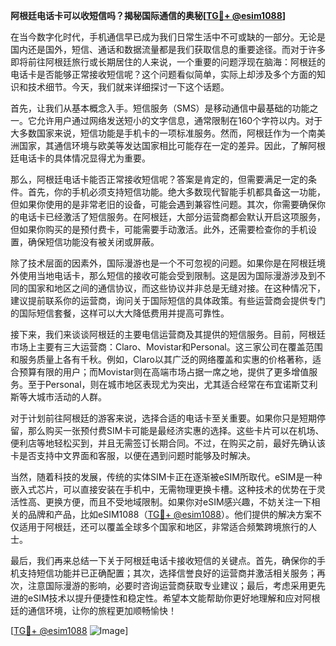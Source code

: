 **阿根廷电话卡可以收短信吗？揭秘国际通信的奥秘[[TG💪+ @esim1088](https://t.me/s/esim1088)]**

在当今数字化时代，手机通信早已成为我们日常生活中不可或缺的一部分。无论是国内还是国外，短信、通话和数据流量都是我们获取信息的重要途径。而对于许多即将前往阿根廷旅行或长期居住的人来说，一个重要的问题浮现在脑海：阿根廷的电话卡是否能够正常接收短信呢？这个问题看似简单，实际上却涉及多个方面的知识和技术细节。今天，我们就来详细探讨一下这个话题。

首先，让我们从基本概念入手。短信服务（SMS）是移动通信中最基础的功能之一。它允许用户通过网络发送短小的文字信息，通常限制在160个字符以内。对于大多数国家来说，短信功能是手机卡的一项标准服务。然而，阿根廷作为一个南美洲国家，其通信环境与欧美等发达国家相比可能存在一定的差异。因此，了解阿根廷电话卡的具体情况显得尤为重要。

那么，阿根廷电话卡能否正常接收短信呢？答案是肯定的，但需要满足一定的条件。首先，你的手机必须支持短信功能。绝大多数现代智能手机都具备这一功能，但如果你使用的是非常老旧的设备，可能会遇到兼容性问题。其次，你需要确保你的电话卡已经激活了短信服务。在阿根廷，大部分运营商都会默认开启这项服务，但如果你购买的是预付费卡，可能需要手动激活。此外，还需要检查你的手机设置，确保短信功能没有被关闭或屏蔽。

除了技术层面的因素外，国际漫游也是一个不可忽视的问题。如果你是在阿根廷境外使用当地电话卡，那么短信的接收可能会受到限制。这是因为国际漫游涉及到不同的国家和地区之间的通信协议，而这些协议并非总是无缝对接。在这种情况下，建议提前联系你的运营商，询问关于国际短信的具体政策。有些运营商会提供专门的国际短信套餐，这样可以大大降低费用并提高可靠性。

接下来，我们来谈谈阿根廷的主要电信运营商及其提供的短信服务。目前，阿根廷市场上主要有三大运营商：Claro、Movistar和Personal。这三家公司在覆盖范围和服务质量上各有千秋。例如，Claro以其广泛的网络覆盖和实惠的价格著称，适合预算有限的用户；而Movistar则在高端市场占据一席之地，提供了更多增值服务。至于Personal，则在城市地区表现尤为突出，尤其适合经常在布宜诺斯艾利斯等大城市活动的人群。

对于计划前往阿根廷的游客来说，选择合适的电话卡至关重要。如果你只是短期停留，那么购买一张预付费SIM卡可能是最经济实惠的选择。这些卡片可以在机场、便利店等地轻松买到，并且无需签订长期合同。不过，在购买之前，最好先确认该卡是否支持中文界面和客服，以便在遇到问题时能够及时解决。

当然，随着科技的发展，传统的实体SIM卡正在逐渐被eSIM所取代。eSIM是一种嵌入式芯片，可以直接安装在手机中，无需物理更换卡槽。这种技术的优势在于灵活性高、更换方便，而且不受地域限制。如果你对eSIM感兴趣，不妨关注一下相关的品牌和产品，比如eSIM1088（[TG💪+ @esim1088](https://t.me/s/esim1088)）。他们提供的解决方案不仅适用于阿根廷，还可以覆盖全球多个国家和地区，非常适合频繁跨境旅行的人士。

最后，我们再来总结一下关于阿根廷电话卡接收短信的关键点。首先，确保你的手机支持短信功能并已正确配置；其次，选择信誉良好的运营商并激活相关服务；再次，注意国际漫游的影响，必要时咨询运营商获取专业建议；最后，考虑采用更先进的eSIM技术以提升便捷性和稳定性。希望本文能帮助你更好地理解和应对阿根廷的通信环境，让你的旅程更加顺畅愉快！

[[TG💪+ @esim1088](https://t.me/s/esim1088) ![Image](https://i.postimg.cc/4NQfJmqS/Snipaste-2025-05-13-00-14-12.png)]
